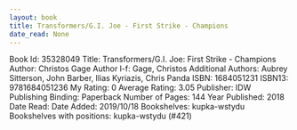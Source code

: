 ```yaml
---
layout: book
title: Transformers/G.I. Joe - First Strike - Champions
date_read: None
---
```


Book Id: 35328049
Title: Transformers/G.I. Joe: First Strike - Champions
Author: Christos Gage
Author l-f: Gage, Christos
Additional Authors: Aubrey Sitterson, John Barber, Ilias Kyriazis, Chris Panda
ISBN: 1684051231
ISBN13: 9781684051236
My Rating: 0
Average Rating: 3.05
Publisher: IDW Publishing
Binding: Paperback
Number of Pages: 144
Year Published: 2018
Date Read: 
Date Added: 2019/10/18
Bookshelves: kupka-wstydu
Bookshelves with positions: kupka-wstydu (#421)


